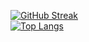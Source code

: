 [![GitHub Streak](http://github-readme-streak-stats.herokuapp.com?user=Fer457)](https://git.io/streak-stats) <br />
[![Top Langs](https://github-readme-stats-git-masterrstaa-rickstaa.vercel.app/api/top-langs/?username=Fer457)](https://github.com/anuraghazra/github-readme-stats)
